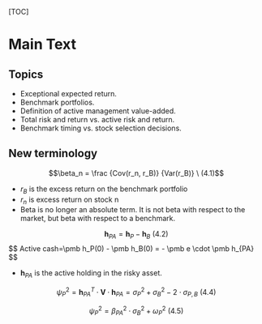 [TOC]

# Main Text
## Topics

- Exceptional expected return.
- Benchmark portfolios.
- Definition of active management value-added.
- Total risk and return vs. active risk and return.
- Benchmark timing vs. stock selection decisions.

## New terminology
$$\beta_n = \frac {Cov(r_n, r_B)} {Var(r_B)} \ (4.1)$$

- $r_B$ is the excess return on the benchmark portfolio
- $r_n$ is excess return on stock n
- Beta is no longer an absolute term. It is not beta with respect to the market, but beta with respect to a benchmark.

$$\pmb h_{PA} = \pmb h_P - \pmb h_B \ (4.2)$$
$$ Active cash=\pmb h_P(0) - \pmb h_B(0) = - \pmb e \cdot \pmb h_{PA} \$$

- $\pmb h_{PA}$ is the active holding in the risky asset.

$$\psi_P^2 = \pmb h_{PA}^T \cdot \pmb V \cdot \pmb h_{PA} = \sigma_P^2 + \sigma_B^2 - 2 \cdot \sigma_{P,B} \ (4.4)$$

$$\psi_P^2 = \beta_{PA}^2 \cdot \sigma_B^2 + \omega_P^2 \ (4.5)$$